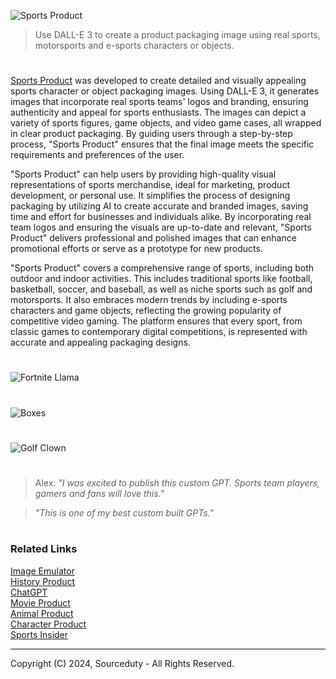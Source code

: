 ![Sports Product](https://github.com/sourceduty/Sports_Product/assets/123030236/3a200bb3-6258-4dfc-8be5-b4a389a150b9)

> Use DALL-E 3 to create a product packaging image using real sports, motorsports and e-sports characters or objects.

#

[Sports Product](https://chatgpt.com/g/g-STDqdMMgQ-sports-product) was developed to create detailed and visually appealing sports character or object packaging images. Using DALL-E 3, it generates images that incorporate real sports teams' logos and branding, ensuring authenticity and appeal for sports enthusiasts. The images can depict a variety of sports figures, game objects, and video game cases, all wrapped in clear product packaging. By guiding users through a step-by-step process, "Sports Product" ensures that the final image meets the specific requirements and preferences of the user.

"Sports Product" can help users by providing high-quality visual representations of sports merchandise, ideal for marketing, product development, or personal use. It simplifies the process of designing packaging by utilizing AI to create accurate and branded images, saving time and effort for businesses and individuals alike. By incorporating real team logos and ensuring the visuals are up-to-date and relevant, "Sports Product" delivers professional and polished images that can enhance promotional efforts or serve as a prototype for new products.

"Sports Product" covers a comprehensive range of sports, including both outdoor and indoor activities. This includes traditional sports like football, basketball, soccer, and baseball, as well as niche sports such as golf and motorsports. It also embraces modern trends by including e-sports characters and game objects, reflecting the growing popularity of competitive video gaming. The platform ensures that every sport, from classic games to contemporary digital competitions, is represented with accurate and appealing packaging designs.

#
![Fortnite Llama](https://github.com/sourceduty/Sports_Product/assets/123030236/a3201544-b529-4071-8242-3064b3c501e7)
#
![Boxes](https://github.com/user-attachments/assets/31dc0df5-19ca-420a-98b3-a72f8a0a3d75)
#
![Golf Clown](https://github.com/user-attachments/assets/3b57bca5-1f12-4c5f-8269-2805f1d2a242)
#

> Alex: *"I was excited to publish this custom GPT. Sports team players, gamers and fans will love this."*

> *"This is one of my best custom built GPTs."*

#
### Related Links

[Image Emulator](https://chat.openai.com/g/g-RF3VlAjnL-image-emulator)
<br>
[History Product](https://github.com/sourceduty/History_Product)
<br>
[ChatGPT](https://github.com/sourceduty/ChatGPT)
<br>
[Movie Product](https://chatgpt.com/g/g-G6XGhh4Ph-movie-product)
<br>
[Animal Product](https://github.com/sourceduty/Animal_Product)
<br>
[Character Product](https://github.com/sourceduty/Character_Product)
<br>
[Sports Insider](https://github.com/sourceduty/Sports_Insider)

***
Copyright (C) 2024, Sourceduty - All Rights Reserved.
